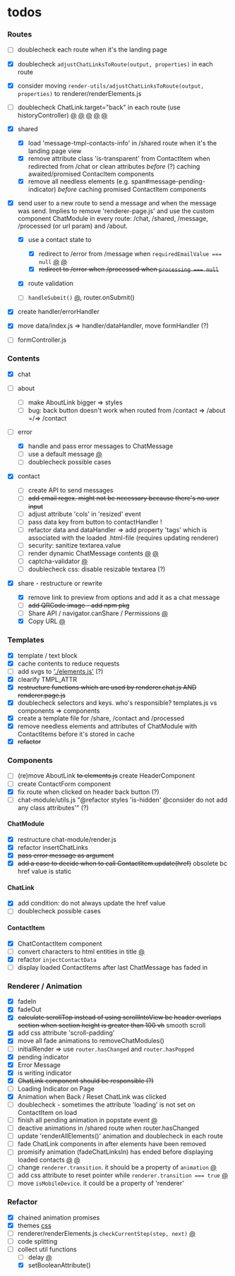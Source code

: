 # todos

### Routes

- [ ] doublecheck each route when it's the landing page
- [x] doublecheck `adjustChatLinksToRoute(output, properties)` in each route
- [x] consider moving `render-utils/adjustChatLinksToRoute(output, properties)` to renderer/renderElements.js
- [ ] doublecheck ChatLink.target="back" in each route (use historyController) [@](src/components/chat-link/chat-link.js#72) [@](src/components/chat-link/chat-link.js#90) [@](src/components/chat-module/utils.js#111) [@](src/router/router.js#13) [@](src/router/router.js#159)

- [x] shared

  - [x] load 'message-tmpl-contacts-info' in /shared route when it's the landing page view
  - [x] remove attribute class 'is-transparent' from ContactItem when redirected from /chat or clean attributes _before_ (?) caching awaited/promised ContacItem components
  - [x] remove all needless elements (e.g. span#message-pending-indicator) _before_ caching promised ContactItem components

- [x] send user to a new route to send a message and when the message was send. Implies to remove 'renderer-page.js' and use the custom component ChatModule in every route: /chat, /shared, /message, /processed (or url param) and /about.

  - [x] use a contact state to

    - [x] redirect to /error from /message when `requiredEmailValue === null` [@](src/listener/form-handler.js#80) [@](src/router/router.js#136)
    - [x] ~~redirect to /error when /processed when `processing === null`~~

  - [x] route validation
  - [ ] `handleSubmit()` [@](src/handler/event-handler.js#56), router.onSubmit()

- [x] create handler/errorHandler
- [x] move data/index.js => handler/dataHandler, move formHandler (?)
- [ ] formController.js

### Contents

- [x] chat

- [ ] about

  - [ ] make AboutLink bigger => styles
  - [ ] bug: back button doesn't work when routed from /contact => /about =/=> /contact

- [ ] error

  - [x] handle and pass error messages to ChatMessage
  - [ ] use a default message [@](src/controller/error-controller.js)
  - [ ] doublecheck possible cases

- [x] contact

  - [ ] create API to send messages
  - [ ] ~~add email regex. might not be necessary because there's no user input~~
  - [ ] adjust attribute 'cols' in 'resized' event
  - [ ] pass data key from button to contactHandler !
  - [ ] refactor data and dataHandler => add property 'tags' which is associated with the loaded .html-file (requires updating renderer)
  - [ ] security: sanitize textarea.value
  - [ ] render dynamic ChatMessage contents [@](src/components/chat-message/chat-message.js#61) [@](src/components/chat-message/utils.js#54)
  - [ ] captcha-validator [@](src/components/chat-message/utils.js#51)
  - [ ] doublecheck css: disable resizable textarea (?)

- [x] share - restructure or rewrite
  - [x] remove link to preview from options and add it as a chat message
  - [ ] ~~add QRCode image - add npm pkg~~
  - [ ] Share API / navigator.canShare / Permissions [@](src/listener/button-handler.js)
  - [x] Copy URL [@](src/listener/button-handler.js)

### Templates

- [x] template / text block
- [x] cache contents to reduce requests
- [ ] add svgs to ['./elements.js'](src/elements/elements.js#18) (?)
- [x] clearify TMPL_ATTR
- [x] ~~restructure functions which are used by renderer.chat.js AND renderer.page.js~~
- [x] doublecheck selectors and keys. who's responsible? templates.js vs components => components
- [x] create a template file for /share, /contact and /processed
- [x] remove needless elements and attributes of ChatModule with ContactItems before it's stored in cache
- [x] ~~refactor~~

### Components

- [ ] (re)move AboutLink ~~to elements.js~~ create HeaderComponent
- [ ] create ContactForm component
- [x] fix route when clicked on header back button (?)
- [ ] chat-module/utils.js "@refactor styles 'is-hidden' @consider do not add any class attributes'" (?)

#### ChatModule

- [x] restructure chat-module/render.js
- [x] refactor insertChatLinks
- [x] ~~pass error message as argument~~
- [x] ~~add a case to decide when to call ContactItem.update(href)~~ obsolete bc href value is static

#### ChatLink

- [x] add condition: do not always update the href value
- [ ] doublecheck possible cases

#### ContactItem

- [x] ChatContactItem component
- [ ] convert characters to html entities in title [@](src/components/contact-item/utils.js#65)
- [x] refactor `injectContactData`
- [ ] display loaded ContactItems after last ChatMessage has faded in

### Renderer / Animation

- [x] fadeIn
- [x] fadeOut
- [x] ~~calculate scrollTop instead of using scrollIntoView bc header overlaps section when section height is greater than 100 vh~~ smooth scroll
- [x] add css attribute 'scroll-padding'
- [x] move all fade animations to removeChatModules()
- [ ] initialRender => use `router.hasChanged` and `router.hasPopped`
- [x] pending indicator
- [x] Error Message
- [x] is writing indicator
- [x] ~~ChatLink component should be responsible (?)~~
- [ ] Loading Indicator on Page
- [x] Animation when Back / Reset ChatLink was clicked
- [ ] doublecheck - sometimes the attribute 'loading' is not set on ContactItem on load
- [ ] finish all pending animation in popstate event [@](src/router/router.js#110)
- [ ] deactive animations in /shared route when router.hasChanged
- [ ] update 'renderAllElements()' animation and doublecheck in each route
- [ ] fade ChatLink components in after elements have been removed
- [ ] promisify animation (fadeChatLinksIn) has ended before displaying loaded contacts [@](src/renderer/animation.js#175) [@](src/renderer/renderElements.js#46)
- [ ] change `renderer.transition`. it should be a property of `animation` [@](src/renderer/renderer.js)
- [ ] add css attribute to reset pointer while `renderer.transition === true` [@](src/renderer/renderer.js#43)
- [ ] move `isMobileDevice`. it could be a property of 'renderer'

### Refactor

- [x] chained animation promises
- [x] themes [css](src/style/theme.css#100)
- [ ] renderer/renderElements.js `checkCurrentStep(step, next)` [@](src/renderer/renderElements.js#53)
- [ ] code splitting
- [ ] collect util functions
  - [ ] delay [@](src/renderer/animation.js#76)
  - [x] setBooleanAttribute()

